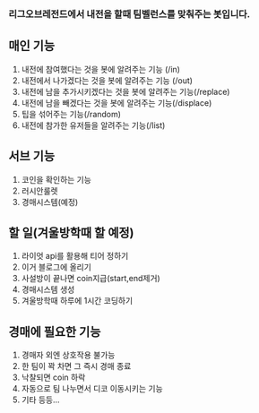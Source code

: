 ### 리그오브레전드에서 내전을 할때 팀벨런스를 맞춰주는 봇입니다.

## 매인 기능
1. 내전에 참여했다는 것을 봇에 알려주는 기능 (/in)
2. 내전에서 나가겠다는 것을 봇에 알려주는 기능 (/out)
3. 내전에 남을 추가시키겠다는 것을 봇에 알려주는 기능(/replace)
4. 내전에 남을 빼겠다는 것을 봇에 알려주는 기능(/displace)
5. 팁을 섞어주는 기능(/random)
6. 내전에 참가한 유저들을 알려주는 기능(/list)

## 서브 기능
1. 코인을 확인하는 기능
2. 러시안룰렛
3. 경매시스템(예정)

## 할 일(겨울방학때 할 예정)
1. 라이엇 api를 활용해 티어 정하기
2. 이거 블로그에 올리기
3. 사설방이 끝나면 coin지급(start,end제거)
4. 경매시스템 생성
5. 겨울방학때 하루에 1시간 코딩하기

## 경매에 필요한 기능
1. 경매자 외엔 상호작용 불가능
2. 한 팀이 꽉 차면 그 즉시 경매 종료
3. 낙찰되면 coin 하락
4. 자동으로 팀 나누면서 디코 이동시키는 기능
5. 기타 등등...
